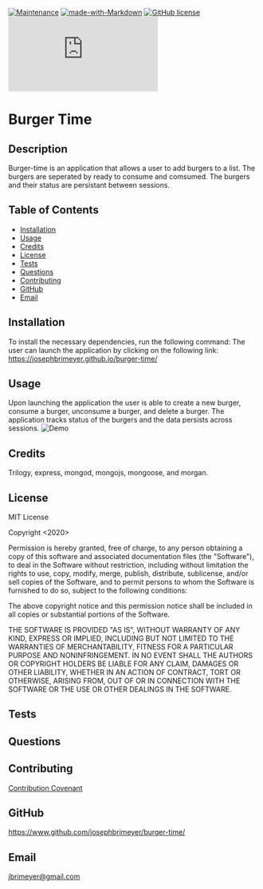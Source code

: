 [![Maintenance](https://img.shields.io/badge/Maintained%3F-yes-green.svg)](https://GitHub.com/Naereen/StrapDown.js/graphs/commit-activity)
[![made-with-Markdown](https://img.shields.io/badge/Made%20with-Markdown-1f425f.svg)](http://commonmark.org)
[![GitHub license](https://img.shields.io/github/license/Naereen/StrapDown.js.svg)](https://github.com/Naereen/StrapDown.js/blob/master/LICENSE)
[![Only 32 Kb](https://badge-size.herokuapp.com/Naereen/StrapDown.js/master/strapdown.min.js)](https://github.com/Naereen/StrapDown.js/blob/master/strapdown.min.js)

# Burger Time

## Description

Burger-time is an application that allows a user to add burgers to a list. The burgers are seperated by ready to consume and comsumed. The burgers and their status are persistant between sessions.

## Table of Contents

- [Installation](#installation)
- [Usage](#usage)
- [Credits](#credits)
- [License](#license)
- [Tests](#tests)
- [Questions](#questions)
- [Contributing](#contributing)
- [GitHub](#github)
- [Email](#email)

## Installation

To install the necessary dependencies, run the following command:
The user can launch the application by clicking on the following link: https://josephbrimeyer.github.io/burger-time/

## Usage

Upon launching the application the user is able to create a new burger, consume a burger, unconsume a burger, and delete a burger. The application tracks status of the burgers and the data persists across sessions.
![Demo](./fitness-tracker.gif)

## Credits

Trilogy, express, mongod, mongojs, mongoose, and morgan.

## License

MIT License

Copyright <2020>

Permission is hereby granted, free of charge, to any person obtaining a copy of this software and associated documentation files (the "Software"), to deal in the Software without restriction, including without limitation the rights to use, copy, modify, merge, publish, distribute, sublicense, and/or sell copies of the Software, and to permit persons to whom the Software is furnished to do so, subject to the following conditions:

The above copyright notice and this permission notice shall be included in all copies or substantial portions of the Software.

THE SOFTWARE IS PROVIDED "AS IS", WITHOUT WARRANTY OF ANY KIND, EXPRESS OR IMPLIED, INCLUDING BUT NOT LIMITED TO THE WARRANTIES OF MERCHANTABILITY, FITNESS FOR A PARTICULAR PURPOSE AND NONINFRINGEMENT. IN NO EVENT SHALL THE AUTHORS OR COPYRIGHT HOLDERS BE LIABLE FOR ANY CLAIM, DAMAGES OR OTHER LIABILITY, WHETHER IN AN ACTION OF CONTRACT, TORT OR OTHERWISE, ARISING FROM, OUT OF OR IN CONNECTION WITH THE SOFTWARE OR THE USE OR OTHER DEALINGS IN THE SOFTWARE.

## Tests

## Questions

## Contributing

[Contribution Covenant](https://www.contributor-covenant.org/)

## GitHub

https://www.github.com/josephbrimeyer/burger-time/

## Email

jbrimeyer@gmail.com
